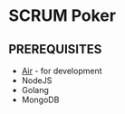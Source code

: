 # SCRUM Poker

## PREREQUISITES
- [Air](https://github.com/cosmtrek/air) - for development
- NodeJS
- Golang
- MongoDB
